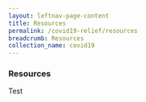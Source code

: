 ```yaml
---
layout: leftnav-page-content
title: Resources
permalink: /covid19-relief/resources
breadcrumb: Resources
collection_name: covid19
---
```


### Resources ###

Test


